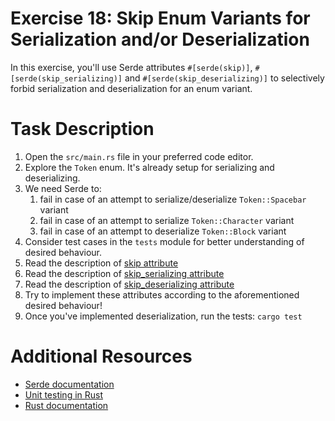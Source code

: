 # Exercise 18: Skip Enum Variants for Serialization and/or Deserialization

In this exercise, you'll use Serde attributes `#[serde(skip)]`, `#[serde(skip_serializing)]` and `#[serde(skip_deserializing)]` to selectively forbid serialization and deserialization for an enum variant.

# Task Description

1. Open the `src/main.rs` file in your preferred code editor.
2. Explore the `Token` enum. It's already setup for serializing and deserializing.
3. We need Serde to:
   1. fail in case of an attempt to serialize/deserialize `Token::Spacebar` variant
   2. fail in case of an attempt to serialize `Token::Character` variant
   3. fail in case of an attempt to deserialize `Token::Block` variant
4. Consider test cases in the `tests` module for better understanding of desired behaviour.
5. Read the description of [skip attribute](https://serde.rs/variant-attrs.html#skip)
6. Read the description of [skip_serializing attribute](https://serde.rs/variant-attrs.html#skip_serializing)
7. Read the description of [skip_deserializing attribute](https://serde.rs/variant-attrs.html#skip_deserializing)
8. Try to implement these attributes according to the aforementioned desired behaviour!
9. Once you've implemented deserialization, run the tests: `cargo test`

# Additional Resources

* [Serde documentation](https://serde.rs/)
* [Unit testing in Rust](https://doc.rust-lang.org/rust-by-example/testing/unit_testing.html)
* [Rust documentation](https://www.rust-lang.org/learn)

